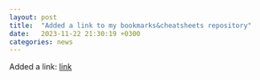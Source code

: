 ```yaml
---
layout: post
title:  "Added a link to my bookmarks&cheatsheets repository"
date:   2023-11-22 21:30:19 +0300
categories: news
---
```

Added a link: [link]([https://blackchaose.github.io/devops.ansible.hardening_linux/](https://github.com/BlackChaose/bookmarks_pages_cheatsheets)https://github.com/BlackChaose/bookmarks_pages_cheatsheets)

